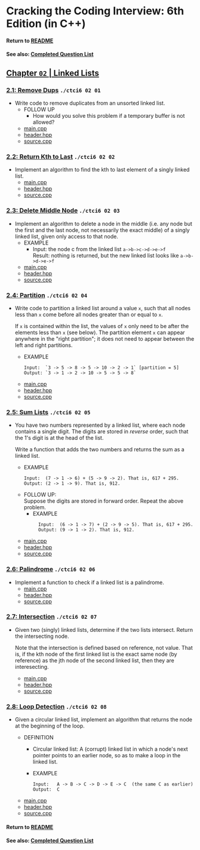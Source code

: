 # Cracking the Coding Interview: 6th Edition (in C++)

#### Return to [README](../README.md)
#### See also: [Completed Question List](QTODO-list.md)

## [Chapter `02` | Linked Lists](../src/02/)

### [2.1: Remove Dups](../src/02/01/) `./ctci6 02 01`
- Write code to remove duplicates from an unsorted linked list.
  - FOLLOW UP
    - How would you solve this problem if a temporary buffer is not allowed?
  - [main.cpp](../src/02/01/main.cpp) 
  - [header.hpp](../src/02/01/header.hpp) 
  - [source.cpp](../src/02/01/source.cpp)
  
### [2.2: Return Kth to Last](../src/02/02/) `./ctci6 02 02`
- Implement an algorithm to find the kth to last element of a singly linked list.
  - [main.cpp](../src/02/02/main.cpp) 
  - [header.hpp](../src/02/02/header.hpp) 
  - [source.cpp](../src/02/02/source.cpp)
  
### [2.3: Delete Middle Node](../src/02/03/) `./ctci6 02 03`
- Implement an algorithm to delete a node in the middle (i.e. any node but the first and the last node, not necessarily the exact middle) of a singly linked list, given only access to that node.
  - EXAMPLE
    - Input: the node c from the linked list `a->b->c->d->e->f`<br>
    Result: nothing is returned, but the new linked list looks like `a->b->d->e->f`
  - [main.cpp](../src/02/03/main.cpp) 
  - [header.hpp](../src/02/03/header.hpp) 
  - [source.cpp](../src/02/03/source.cpp)
  
### [2.4: Partition](../src/02/04/) `./ctci6 02 04`
- Write code to partition a linked list around a value `x`, such that all nodes less than `x` come before all nodes greater than or equal to `x`. <p>lf `x` is contained within the list, the values of `x` only need to be after the elements less than `x` (see below). The partition element `x` can appear anywhere in the "right partition"; it does not need to appear between the left and right partitions. 
  - EXAMPLE<br>
    ```
    Input:  `3 -> 5 -> 8 -> 5 -> 10 -> 2 -> 1` [partition = 5]
    Output: `3 -> 1 -> 2 -> 10 -> 5 -> 5 -> 8`
    ```
  - [main.cpp](../src/02/04/main.cpp) 
  - [header.hpp](../src/02/04/header.hpp) 
  - [source.cpp](../src/02/04/source.cpp)
  
### [2.5: Sum Lists](../src/02/05/) `./ctci6 02 05`
- You have two numbers represented by a linked list, where each node contains a single digit. The digits are stored in <i>reverse</i> order, such that the 1's digit is at the head of the list. <p>Write a function that adds the two numbers and returns the sum as a linked list.
  - EXAMPLE
    ```
    Input:  (7 -> 1 -> 6) + (5 -> 9 -> 2). That is, 617 + 295.
    Output: (2 -> 1 -> 9). That is, 912.
    ```
  - FOLLOW UP:<br>Suppose the digits are stored in forward order. Repeat the above problem.
    - EXAMPLE
      ```
        Input:  (6 -> 1 -> 7) + (2 -> 9 -> 5). That is, 617 + 295.
        Output: (9 -> 1 -> 2). That is, 912.
        ```
  - [main.cpp](../src/02/05/main.cpp) 
  - [header.hpp](../src/02/05/header.hpp) 
  - [source.cpp](../src/02/05/source.cpp)
  
### [2.6: Palindrome](../src/02/06/) `./ctci6 02 06`
- Implement a function to check if a linked list is a palindrome.
  - [main.cpp](../src/02/06/main.cpp) 
  - [header.hpp](../src/02/06/header.hpp) 
  - [source.cpp](../src/02/06/source.cpp)
  
### [2.7: Intersection](../src/02/07/) `./ctci6 02 07`
- Given two (singly) linked lists, determine if the two lists intersect. Return the intersecting node. <p>Note that the intersection is defined based on reference, not value. That is, if the kth node of the first linked list is the exact same node (by reference) as the jth node of the second linked list, then they are interesecting.
  - [main.cpp](../src/02/07/main.cpp) 
  - [header.hpp](../src/02/07/header.hpp) 
  - [source.cpp](../src/02/07/source.cpp)
  
### [2.8: Loop Detection](../src/02/07/) `./ctci6 02 08`
- Given a circular linked list, implement an algorithm that returns the node at the beginning of the loop.<p>
  - DEFINITION<br>
      - Circular linked list: A (corrupt) linked list in which a node's next pointer points to an earlier node, so as to make a loop in the linked list.

    - EXAMPLE<br>
        ```
        Input:   A -> B -> C -> D -> E -> C  (the same C as earlier)
        Output:  C
        ```
  - [main.cpp](../src/02/08/main.cpp) 
  - [header.hpp](../src/02/08/header.hpp) 
  - [source.cpp](../src/02/08/source.cpp)
  
#### Return to [README](../README.md)
#### See also: [Completed Question List](QTODO-list.md)
